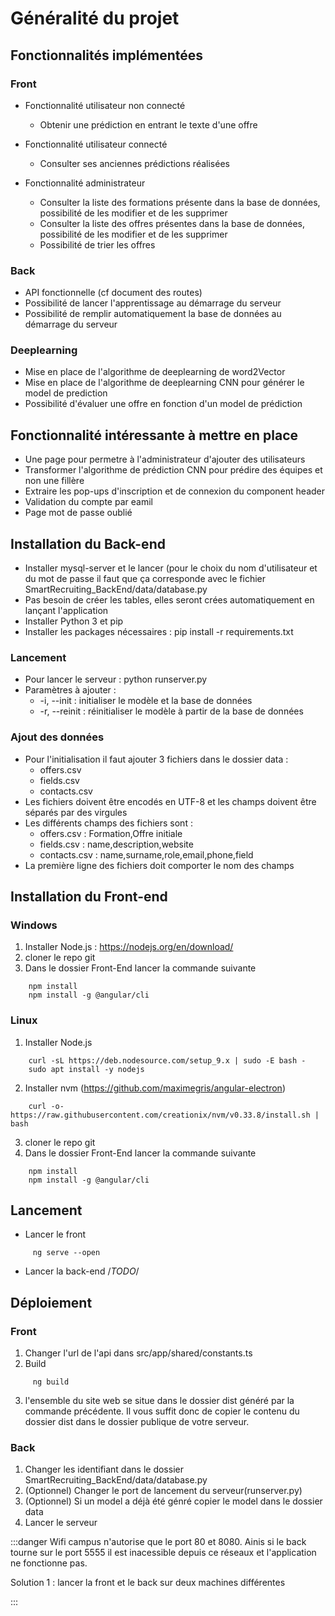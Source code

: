 # Généralité du projet

## Fonctionnalités implémentées

### Front

* Fonctionnalité utilisateur non connecté
    * Obtenir une prédiction en entrant le texte d'une offre

* Fonctionnalité utilisateur connecté
    * Consulter ses anciennes prédictions réalisées

* Fonctionnalité administrateur
    * Consulter la liste des formations présente dans la base de données, possibilité de les modifier et de les supprimer
    * Consulter la liste des offres présentes dans la base de données, possibilité de les modifier et de les supprimer
    * Possibilité de trier les offres 

### Back 

* API fonctionnelle (cf document des routes)
* Possibilité de lancer l'apprentissage au démarrage du serveur
* Possibilité de remplir automatiquement la base de données au démarrage du serveur

### Deeplearning
* Mise en place de l'algorithme de deeplearning de word2Vector
* Mise en place de l'algorithme de deeplearning CNN pour générer le model de prediction
* Possibilité d'évaluer une offre en fonction d'un model de prédiction 

## Fonctionnalité intéressante à mettre en place

* Une page pour permetre à l'administrateur d'ajouter des utilisateurs
* Transformer l'algorithme de prédiction CNN pour prédire des équipes et non une fillère
* Extraire les pop-ups d'inscription et de connexion du component header
* Validation du compte par eamil
* Page mot de passe oublié

## Installation du Back-end

* Installer mysql-server et le lancer (pour le choix du nom d'utilisateur et du mot de passe il faut que ça corresponde avec le fichier SmartRecruiting_BackEnd/data/database.py
* Pas besoin de créer les tables, elles seront crées automatiquement en lançant l'application
* Installer Python 3 et pip
* Installer les packages nécessaires : pip install -r requirements.txt

### Lancement

* Pour lancer le serveur : python runserver.py
* Paramètres à ajouter :
  * -i, --init : initialiser le modèle et la base de données
  * -r, --reinit : réinitialiser le modèle à partir de la base de données

### Ajout des données

* Pour l'initialisation il faut ajouter 3 fichiers dans le dossier data :
  * offers.csv
  * fields.csv
  * contacts.csv
* Les fichiers doivent être encodés en UTF-8 et les champs doivent être séparés par des virgules
* Les différents champs des fichiers sont :
  * offers.csv : Formation,Offre initiale
  * fields.csv : name,description,website
  * contacts.csv : name,surname,role,email,phone,field
* La première ligne des fichiers doit comporter le nom des champs

## Installation du Front-end

### Windows

1. Installer Node.js : https://nodejs.org/en/download/
2. cloner le repo git
3. Dans le dossier Front-End lancer la commande suivante
```shell
    npm install
    npm install -g @angular/cli
```


### Linux
1. Installer Node.js 
```shell
    curl -sL https://deb.nodesource.com/setup_9.x | sudo -E bash -
    sudo apt install -y nodejs
```
2. Installer nvm (https://github.com/maximegris/angular-electron)
```
    curl -o- https://raw.githubusercontent.com/creationix/nvm/v0.33.8/install.sh | bash

```
3. cloner le repo git
4. Dans le dossier Front-End lancer la commande suivante
```shell
    npm install
    npm install -g @angular/cli
```

## Lancement

* Lancer le front
```shell
     ng serve --open
```

* Lancer la back-end
/*TODO*/

## Déploiement

### Front

1. Changer l'url de l'api dans src/app/shared/constants.ts
2. Build
```
     ng build
```
3. l'ensemble du site web se situe dans le dossier dist généré par la commande précédente. Il vous suffit donc de copier le contenu du dossier dist dans le dossier publique de votre serveur.

### Back

1. Changer les identifiant dans le dossier SmartRecruiting_BackEnd/data/database.py
2. (Optionnel) Changer le port de lancement du serveur(runserver.py)
3. (Optionnel) Si un model a déjà été génré copier le model dans le dossier data
4. Lancer le serveur


:::danger
Wifi campus n'autorise que le port 80 et 8080. Ainis si le back tourne sur le port 5555 il est inacessible depuis ce réseaux et l'application ne fonctionne pas.

Solution 1 : lancer la front et le back sur deux machines différentes

:::
